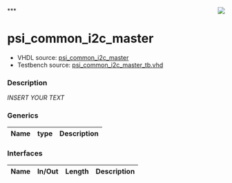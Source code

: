 <img align="right" src="../doc/psi_logo.png">
***

# psi_common_i2c_master
 - VHDL source: [psi_common_i2c_master](C:/Users/stef_b/git/GFA/Libraries/Firmware/VHDL/psi_common/hdl/psi_common_i2c_master.vhd)
 - Testbench source: [psi_common_i2c_master_tb.vhd](../testbench/psi_common_i2c_master_tb/psi_common_i2c_master_tb.vhd)

### Description
*INSERT YOUR TEXT*

### Generics
| Name   | type   | Description   |
|--------|--------|---------------|

### Interfaces
| Name   | In/Out   | Length   | Description   |
|--------|----------|----------|---------------|